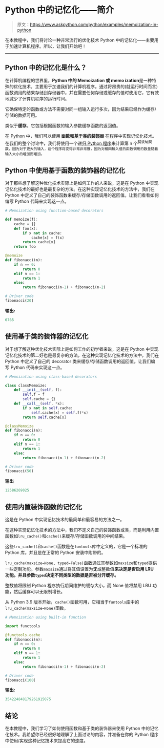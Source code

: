 # Python 中的记忆化——简介

> 原文：<https://www.askpython.com/python/examples/memoization-in-python>

在本教程中，我们将讨论一种非常流行的优化技术 Python 中的记忆化——主要用于加速计算机程序。所以，让我们开始吧！

* * *

## Python 中的记忆化是什么？

在计算机编程的世界里，**Python 中的 Memoization 或 memo ization**是一种特殊的优化技术，主要用于加速我们的计算机程序。通过将昂贵的(就运行时间而言)函数调用的结果存储到存储器中，并在需要任何存储或缓存的值时使用它，它有效地减少了计算机程序的运行时间。

它确保特定的函数或方法不需要对同一组输入运行多次，因为结果已经作为缓存/存储的数据可用。

类似于**缓存**。它包括根据函数的输入参数缓存函数的返回值。

在 Python 中，我们可以使用 **[函数和基于类的装饰器](https://www.askpython.com/python/examples/decorators-in-python)** 在程序中实现记忆化技术。在我们的整个讨论中，我们将使用一个[递归 Python 程序](https://www.askpython.com/python/python-recursion-function)来计算第 n 个<sup>斐波纳契数，因为对于更大的输入，这个程序将变得非常非常慢，因为对相同输入值的函数调用的数量随着输入大小的增加而增加。</sup>

## Python 中使用基于函数的装饰器的记忆化

对于那些想了解这种优化技术实际上是如何工作的人来说，这是在 Python 中实现记忆化技术的最好也是最复杂的方法。在这种实现记忆化技术的方法中，我们在 Python 中定义了自己的装饰函数来缓存/存储函数调用的返回值。让我们看看如何编写 Python 代码来实现这一点。

```py
# Memoization using function-based decorators

def memoize(f):
    cache = {}
    def foo(x):
        if x not in cache:
            cache[x] = f(x)
        return cache[x]
    return foo

@memoize
def fibonacci(n):
    if n == 0:
        return 0
    elif n == 1:
        return 1
    else:
        return fibonacci(n-1) + fibonacci(n-2)

# Driver code
fibonacci(20)

```

**输出:**

```py
6765

```

## 使用基于类的装饰器的记忆化

对于想了解这种优化技术实际上是如何工作的初学者来说，这是在 Python 中实现记忆化技术的第二好也是最复杂的方法。在这种实现记忆化技术的方法中，我们在 Python 中定义了自己的 decorator 类来缓存/存储函数调用的返回值。让我们编写 Python 代码来实现这一点。

```py
# Memoization using class-based decorators

class classMemoize:
    def __init__(self, f):
        self.f = f
        self.cache = {}
    def __call__(self, *x):
        if x not in self.cache:
            self.cache[x] = self.f(*x)
        return self.cache[x]

@classMemoize
def fibonacci(n):
    if n == 0:
        return 0
    elif n == 1:
        return 1
    else:
        return fibonacci(n-1) + fibonacci(n-2)

# Driver code
fibonacci(50)

```

**输出**

```py
12586269025

```

## 使用内置装饰函数的记忆化

这是在 Python 中实现记忆技术的最简单和最容易的方法之一。

在这种实现记忆化技术的方法中，我们不定义自己的装饰函数或类，而是利用内置函数如`lru_cache()`和`cache()`来缓存/存储函数调用的中间结果。

这些`lru_cache()`和`cache()`函数是在`funtools`库中定义的，它是一个标准的 Python 库，并且是在正常的 Python 安装中附带的。

`lru_cache(maxsize=None, typed=False)`函数通过其参数如`maxsize`和`typed`提供一些定制功能。参数`maxsize`通过将其值设置为**无**或整数值**来决定是否启用 LRU 功能。并且参数`typed`决定不同类型的数据是否被分开缓存。**

整数值将限制 Python 程序执行期间维护的缓存大小，而 None 值将禁用 LRU 功能，然后缓存可以无限制增长。

从 Python 3.9 版本开始，`cache()`函数可用，它相当于`funtools`库中的`lru_cache(maxsize=None)`函数。

```py
# Memoization using built-in function

import functools

@functools.cache
def fibonacci(n):
    if n == 0:
        return 0
    elif n == 1:
        return 1
    else:
        return fibonacci(n-1) + fibonacci(n-2)

# Driver code
fibonacci(100)

```

**输出:**

```py
354224848179261915075

```

## 结论

在本教程中，我们学习了如何使用函数和基于类的装饰器来使用 Python 中的记忆化技术。我希望你已经很好地理解了上面讨论的内容，并准备在你的 Python 程序中使用/实现这种记忆技术来提高它的速度。